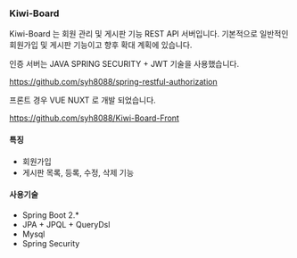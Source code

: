### Kiwi-Board
Kiwi-Board 는 회원 관리 및 게시판 기능 REST API 서버입니다.
기본적으로 일반적인 회원가입 및 게시판 기능이고 향후 확대 계획에 있습니다.

인증 서버는 JAVA SPRING SECURITY + JWT 기술을 사용했습니다.

https://github.com/syh8088/spring-restful-authorization

프론트 경우 VUE NUXT 로 개발 되었습니다.

https://github.com/syh8088/Kiwi-Board-Front

#### 특징
* 회원가입
* 게시판 목록, 등록, 수정, 삭제 기능

#### 사용기술
* Spring Boot 2.*
* JPA + JPQL + QueryDsl
* Mysql
* Spring Security